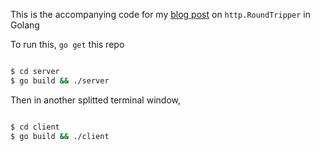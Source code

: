 
This is the accompanying code for my [blog post][link] on `http.RoundTripper` in Golang

To run this, `go get` this repo

```sh

$ cd server
$ go build && ./server


```
Then in another splitted terminal window,

```sh

$ cd client
$ go build && ./client

```

[link]: https://lanreadelowo.com/blog//2017/07/24/roundtripper-go/

